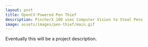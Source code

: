 ```yaml
---
layout: post
title: OpenCV-Powered Pen Thief
description: PincherX 100 uses Computer Vision to Steal Pens
image: assets/images/pen-thief/main.gif
---
```


Eventually this will be a project description.
